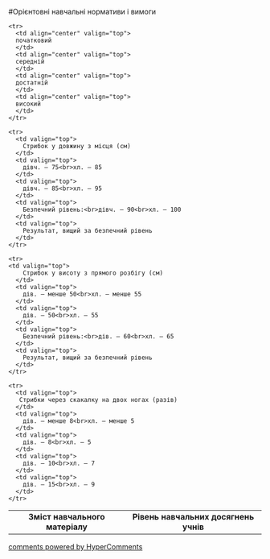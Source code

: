 <div id="hypercomments_widget" class="js-hypercomments-widget invisible"></div>

#Орієнтовні навчальні нормативи і вимоги

<table>
  <body>
    <tr>
      <td align="center" rowspan="2">
        <b>Зміст навчального матеріалу</b>
      </td>
      <td align="center" valign="top" colspan="4">
        <b>Рівень навчальних  досягнень учнів</b>
      </td>
    </tr>

    <tr>
      <td align="center" valign="top">
      початковий
      </td>
      <td align="center" valign="top">
      середній
      </td>
      <td align="center" valign="top">
      достатній
      </td>
      <td align="center" valign="top">
      високий
      </td>
    </tr>

    <tr>
      <td valign="top">
        Стрибок у довжину з місця (см)
      </td>
      <td valign="top">
        дівч. – 75<br>хл. – 85
      </td>
      <td valign="top">
        дівч. – 85<br>хл. – 95
      </td>
      <td valign="top">
        Безпечний рівень:<br>дівч. – 90<br>хл. – 100
      </td>
      <td valign="top">
        Результат, вищий за безпечний рівень
      </td>
    </tr>

    <tr>
    <td valign="top">
        Стрибок у висоту з прямого розбігу (см)
      </td>
      <td valign="top">
        дів. – менше 50<br>хл. – менше 55
      </td>
      <td valign="top">
        дів. – 50<br>хл. – 55
      </td>
      <td valign="top">
        Безпечний рівень:<br>дів. – 60<br>хл. – 65
      </td>
      <td valign="top">
        Результат, вищий за безпечний рівень
      </td>
    </tr>

    <tr>
      <td valign="top">
       Стрибки через скакалку на двох ногах (разів)
      </td>
      <td valign="top">
        дів. – менше 8<br>хл. – менше 5
      </td>
      <td valign="top">
        дів. – 8<br>хл. – 5
      </td>
      <td valign="top">
        дів. – 10<br>хл. – 7
      </td>
      <td valign="top">
        дів. – 15<br>хл. – 9
      </td>
    </tr>
  </body>
</table>


<div class="js-hypercomments-container">
    <a href="http://hypercomments.com" class="hc-link" title="comments widget">comments powered by HyperComments</a>
</div>